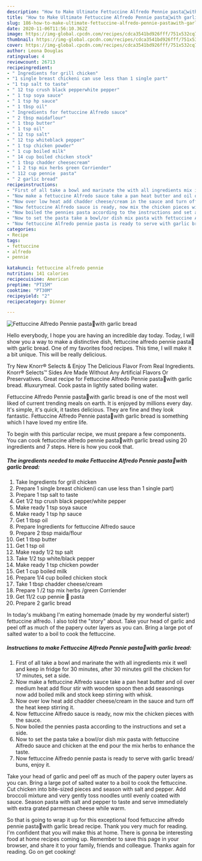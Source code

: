 ```yaml
---
description: "How to Make Ultimate Fettuccine Alfredo Pennie pasta🍝with garlic bread"
title: "How to Make Ultimate Fettuccine Alfredo Pennie pasta🍝with garlic bread"
slug: 186-how-to-make-ultimate-fettuccine-alfredo-pennie-pastawith-garlic-bread
date: 2020-11-06T11:56:10.362Z
image: https://img-global.cpcdn.com/recipes/cdca3541bd926fff/751x532cq70/fettuccine-alfredo-pennie-pasta🍝with-garlic-bread-recipe-main-photo.jpg
thumbnail: https://img-global.cpcdn.com/recipes/cdca3541bd926fff/751x532cq70/fettuccine-alfredo-pennie-pasta🍝with-garlic-bread-recipe-main-photo.jpg
cover: https://img-global.cpcdn.com/recipes/cdca3541bd926fff/751x532cq70/fettuccine-alfredo-pennie-pasta🍝with-garlic-bread-recipe-main-photo.jpg
author: Leona Douglas
ratingvalue: 4
reviewcount: 26713
recipeingredient:
- " Ingredients for grill chicken"
- "1 single breast chickeni can use less than 1 single part"
- "1 tsp salt to taste"
- " 12 tsp crush black pepperwhite pepper"
- " 1 tsp soya sauce"
- " 1 tsp hp sauce"
- " 1 tbsp oil"
- " Ingredients for fettuccine Alfredo sauce"
- " 2 tbsp maidaflour"
- " 1 tbsp butter"
- " 1 tsp oil"
- " 12 tsp salt"
- " 12 tsp whiteblack pepper"
- " 1 tsp chicken powder"
- " 1 cup boiled milk"
- " 14 cup boiled chicken stock"
- " 1 tbsp chadder cheesecream"
- " 1 2 tsp mix herbs green Corriender"
- " 112 cup pennie  pasta"
- " 2 garlic bread"
recipeinstructions:
- "First of all take a bowl and marinate the with all ingredients mix it well and keep in fridge for 30 minutes, after 30 minutes grill the chicken for 17 minutes, set a side."
- "Now make a fettuccine Alfredo sauce take a pan heat butter and oil over medium heat add flour stir with wooden spoon then add seasonings now add boiled milk and stock keep stirring with whisk."
- "Now over low heat add chadder cheese/cream in the sauce and turn off the heat keep stirring it."
- "Now fettuccine Alfredo sauce is ready, now mix the chicken pieces with the sauce."
- "Now boiled the pennies pasta according to the instructions and set a side."
- "Now to set the pasta take a bowl/or dish mix pasta with fettuccine Alfredo sauce and chicken at the end pour the mix herbs to enhance the taste."
- "Now fettuccine Alfredo pennie pasta is ready to serve with garlic bread/ buns, enjoy it."
categories:
- Recipe
tags:
- fettuccine
- alfredo
- pennie

katakunci: fettuccine alfredo pennie 
nutrition: 141 calories
recipecuisine: American
preptime: "PT15M"
cooktime: "PT30M"
recipeyield: "2"
recipecategory: Dinner

---
```



![Fettuccine Alfredo Pennie pasta🍝with garlic bread](https://img-global.cpcdn.com/recipes/cdca3541bd926fff/751x532cq70/fettuccine-alfredo-pennie-pasta🍝with-garlic-bread-recipe-main-photo.jpg)

Hello everybody, I hope you are having an incredible day today. Today, I will show you a way to make a distinctive dish, fettuccine alfredo pennie pasta🍝with garlic bread. One of my favorites food recipes. This time, I will make it a bit unique. This will be really delicious.

Try New Knorr® Selects &amp; Enjoy The Delicious Flavor From Real Ingredients. Knorr® Selects™ Sides Are Made Without Any Artificial Flavors Or Preservatives. Great recipe for Fettuccine Alfredo Pennie pasta🍝with garlic bread. #luxurymeal. Cook pasta in lightly sated boiling water.

Fettuccine Alfredo Pennie pasta🍝with garlic bread is one of the most well liked of current trending meals on earth. It is enjoyed by millions every day. It's simple, it's quick, it tastes delicious. They are fine and they look fantastic. Fettuccine Alfredo Pennie pasta🍝with garlic bread is something which I have loved my entire life.


To begin with this particular recipe, we must prepare a few components. You can cook fettuccine alfredo pennie pasta🍝with garlic bread using 20 ingredients and 7 steps. Here is how you cook that.

<!--inarticleads1-->

##### The ingredients needed to make Fettuccine Alfredo Pennie pasta🍝with garlic bread:

1. Take  Ingredients for grill chicken
1. Prepare 1 single breast chicken(i can use less than 1 single part)
1. Prepare 1 tsp salt to taste
1. Get  1/2 tsp crush black pepper/white pepper
1. Make ready  1 tsp soya sauce
1. Make ready  1 tsp hp sauce
1. Get  1 tbsp oil
1. Prepare  Ingredients for fettuccine Alfredo sauce
1. Prepare  2 tbsp maida/flour
1. Get  1 tbsp butter
1. Get  1 tsp oil
1. Make ready  1/2 tsp salt
1. Take  1/2 tsp white/black pepper
1. Make ready  1 tsp chicken powder
1. Get  1 cup boiled milk
1. Prepare  1/4 cup boiled chicken stock
1. Take  1 tbsp chadder cheese/cream
1. Prepare  1 /2 tsp mix herbs /green Corriender
1. Get  11/2 cup pennie 🍝 pasta
1. Prepare  2 garlic bread


In today&#39;s mukbang I&#39;m eating homemade (made by my wonderful sister!) fettuccine alfredo. I also told the &#34;story&#34; about. Take your head of garlic and peel off as much of the papery outer layers as you can. Bring a large pot of salted water to a boil to cook the fettuccine. 

<!--inarticleads2-->

##### Instructions to make Fettuccine Alfredo Pennie pasta🍝with garlic bread:

1. First of all take a bowl and marinate the with all ingredients mix it well and keep in fridge for 30 minutes, after 30 minutes grill the chicken for 17 minutes, set a side.
1. Now make a fettuccine Alfredo sauce take a pan heat butter and oil over medium heat add flour stir with wooden spoon then add seasonings now add boiled milk and stock keep stirring with whisk.
1. Now over low heat add chadder cheese/cream in the sauce and turn off the heat keep stirring it.
1. Now fettuccine Alfredo sauce is ready, now mix the chicken pieces with the sauce.
1. Now boiled the pennies pasta according to the instructions and set a side.
1. Now to set the pasta take a bowl/or dish mix pasta with fettuccine Alfredo sauce and chicken at the end pour the mix herbs to enhance the taste.
1. Now fettuccine Alfredo pennie pasta is ready to serve with garlic bread/ buns, enjoy it.


Take your head of garlic and peel off as much of the papery outer layers as you can. Bring a large pot of salted water to a boil to cook the fettuccine. Cut chicken into bite-sized pieces and season with salt and pepper. Add broccoli mixture and very gently toss noodles until evenly coated with sauce. Season pasta with salt and pepper to taste and serve immediately with extra grated parmesan cheese while warm. 

So that is going to wrap it up for this exceptional food fettuccine alfredo pennie pasta🍝with garlic bread recipe. Thank you very much for reading. I'm confident that you will make this at home. There is gonna be interesting food at home recipes coming up. Remember to save this page in your browser, and share it to your family, friends and colleague. Thanks again for reading. Go on get cooking!
